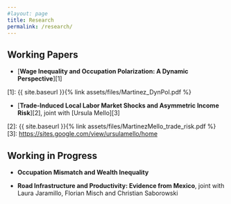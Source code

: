 ```yaml
---
#layout: page
title: Research
permalink: /research/
---
```



## Working Papers

* [**Wage Inequality and Occupation Polarization: A Dynamic Perspective**][1]

[1]: {{ site.baseurl }}{% link assets/files/Martinez_DynPol.pdf %}

* [**Trade-Induced Local Labor Market Shocks and Asymmetric Income Risk**][2], joint with [Ursula Mello][3]

[2]: {{ site.baseurl }}{% link assets/files/MartinezMello_trade_risk.pdf %}
[3]: https://sites.google.com/view/ursulamello/home

## Working in Progress

* **Occupation Mismatch and Wealth Inequality**

* **Road Infrastructure and Productivity: Evidence from Mexico**, joint with Laura Jaramillo, Florian Misch and Christian Saborowski
